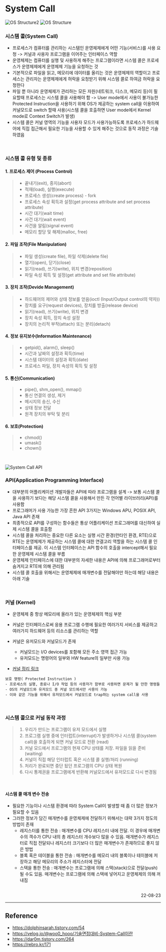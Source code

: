 # System Call

![OS Structure2](./img/OS_Structures2.png)
![OS Structure](./img/OS_structures.png)


### 시스템 콜(System Call)
- 프로세스가 컴퓨터를 관리하는 시스템인 운영체제에게 어떤 기능(서비스)를 사용 요청 -> 커널과 사용자 프로그램을 이어주는 인터페이스 역할
- 운영체제는 컴퓨터를 실행 및 사용하게 해주는 프로그램이라면 시스템 콜은 프로세스가 운영체제에게 운영체제 기능을 요청하는 것
- 기본적으로 파일을 읽고, 메모리에 데이터를 올리는 것은 운영체제의 역할이고 프로세스는 관리자는 운영체제에게 허락을 요청받기 위해 시스템 콜로 하여금 허락을 요청한다
- 파일 뿐 아니라 운영체제가 관리하는 모든 자원(네트워크, 디스크, 메모리 등)이 필요할때 프로세스는 시스템 콜을 사용해야 함 -> User mode에서 사용이 불가능한 Protected Instruction을 사용하기 위해 OS가 제공하는 system call을 이용하여 커널모드로 switch 할때 사용(시스템 콜을 호출하면 User mode에서 Kernel mode로 Context Switch가 발생)
- 시스템 콜은 커널 영역의 기능을 사용자 모드가 사용가능하도록 프로세스가 하드웨어에 직접 접근해서 필요한 기능을 사용할 수 있게 해주는 것으로 동작 과정은 기술하였음

<br>

### 시스템 콜 유형 및 종류
#### 1. 프로세스 제어 (Process Control)
>- 끝내기(exit), 중지(abort)
>- 적재(load), 실행(execute)
>- 프로세스 생성(create process) - fork
>- 프로세스 속성 획득과 설정(get process attribute and set process attribute)
>- 시간 대기(wait time)
>- 사건 대기(wait event)
>- 사건을 알림(signal event)
>- 메모리 할당 및 해제(malloc, free)
#### 2. 파일 조작(File Manipulation)
>- 파일 생성(create file), 파일 삭제(delete file)
>- 열기(open), 닫기(close)
>- 읽기(read), 쓰기(write), 위치 변경(reposition)
>- 파일 속성 획득 및 설정(get attribute and set file attribute)
#### 3. 장치 조작(Devide Management)
>- 하드웨어의 제어와 상태 정보를 얻음(ioctl (Input/Output control의 약자)) 
>- 장치를 요구(request devices), 장치를 방출(release device)
>- 읽기(read), 쓰기(write), 위치 변경
>- 장치 속성 획득, 장치 속성 설정
>- 장치의 논리적 부착(attach) 또는 분리(detach)
#### 4. 정보 유지보수(Information Maintenance)
>- getpid(), alarm(), sleep()
>- 시간과 날짜의 설정과 획득(time)
>- 시스템 데이터의 설정과 획득(date)
>- 프로세스 파일, 장치 속성의 획득 및 설정
#### 5. 통신(Communication)
>- pipe(), shm_open(), mmap()
>- 통신 연결의 생성, 제거
>- 메시지의 송신, 수신
>- 상태 정보 전달
>- 원격 장치의 부탁 및 분리
#### 6. 보호(Protection)
>- chmod()
>- umask()
>- chown()

<br>

![System Call API](./img/SystemCall_API.png)

### API(Application Programming Interface)
- 대부분의 어플리케이션 개발자들은 API에 따라 프로그램을 설계 -> 보통 시스템 콜을 사용하기 보다는 해당 시스템 콜을 사용해서 만든 각 언어별 라이브러리(API)를 사용함
- 프로그래머가 사용 가능한 가장 흔한 API 3가지는 Windows APU, POSIX API, Java API 존재
- 최종적으로 API를 구성하는 함수들은 통상 어플리케이션 프로그래머를 대신하여 실제 시스템 콜을 호출함
- 시스템 콜을 처리하는 중요한 다른 요소는 실행 시간 환경(런타인 환경, RTE)으로 RTE는 운영체제가 제공하는 시스템 콜에 대한 연결고리 역할을 하는 시스템 콜 인터페이스를 제공. 이 시스템 인터페이스는 API 함수의 호출을 intercept해서 필요한 운영체제 시스템 콜을 부름
- 운영체제 인터페이스에 대한 대부분의 자세한 내용은 API에 의해 프로그래머로부터 숨겨지고 RTE에 의해 관리됨
- 시스템 콜 호출을 위해서는 운영체제에 매개변수를 전달해야만 하는데 해당 내용은 아래 기술

<br>

### 커널 (Kernel)
- 운영체제 중 항상 메모리에 올라가 있는 운영체제의 핵심 부분
- 커널은 인터페이스로써 응용 프로그램 수행에 필요한 여러가지 서비스를 제공하고 여러가지 하드웨어 등의 리소스를 관리하는 역할
- 커널은 유저모드와 커널모드가 존재
    - 커널모드는 I/O devices를 포함해 모든 주소 영역 접근 가능
    - 유저모드는 명령어의 일부와 HW feature의 일부만 사용 가능

- [커널 정리 링크](./Kernel.md)
```
보호 명령( Protected Instruction )
- 프로세스의 실행, 종료나 I/O 작업 등의 사용자가 함부로 사용하면 문제가 될 만한 명령들
- OS의 커널모드와 유저모드 중 커널 모드에서만 사용이 가능
- 이와 같은 기능을 위해서 유저모드에서 커널모드로 trap하는 system call을 사용
```

<br>

### 시스템 콜으로 커널 동작 과정
> 1. 우리가 만드는 프로그램이 유저 모드에서 실행 
> 2. 프로그램 실행 중에 인터럽트(interrupt)가 발생하거나 시스템 콜(system call)을 호출하게 되면 커널 모드로 전환 (read) 
> 3. 커널 모드에서 프로그램의 현재 CPU 상태를 저장. 파일을 읽을 준비 (waiting) 
> 4. 커널이 직접 해당 인터럽트 혹은 시스템 콜 실행/처리 (running) 
> 5. 처리가 완료되면 중단 됬던 프로그램의 CPU 상태 복원 
> 6. 다시 통제권을 프로그램에게 반환해 커널모드에서 유저모드로 다시 변경됨

<br>

#### 시스템 콜 매개 변수 전송
- 필요한 기능이나 시스템 환경에 따라 System Call이 발생할 때 좀 더 많은 정보가 필요할 수 있음
- 그러한 정보가 담긴 매개변수를 운영체제에 전달하기 위해서는 대략 3가지 정도의 방법이 존재
    - 레지스터를 통한 전송 : 매개변수를 CPU 레지스터 내에 전달. 이 경우에 매개변수의 객수가 CPU 내의 총 레지스터 개수보다 많을 수 있음. 매개변수가 레지스터로 직접 전달되나 레지스터 크기보다 더 많은 매개변수가 존재하므로 좋지 않은 방법
    - 블록 혹은 테이블을 통한 전송 : 매개변수를 메모리 내의 블록이나 테이블에 저장하고 해당 메모리의 주소가 레지스터에 전달
    - 스택을 통한 전송 : 매개변수는 프로그램에 의해 스택(stack)으로 전달(push) 될 수도 있음. 매개변수는 프로그램에 의해 스택에 넣어지고 운영체제의 의해 꺼내짐

<br>

<div style="text-align: right">22-08-23</div>

-------

## Reference
- https://dolphinsarah.tistory.com/54
- https://velog.io/@woo0_hooo/기술면접대비-System-Call이란
- https://dar0m.tistory.com/264
- https://rebro.kr/171